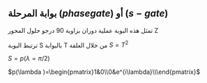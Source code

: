 ## بوابة المرحلة $(phase gate)$ أو $(s-gate)$

تمثل هذه البوبة عملية دوران بزاوية 90 درجو حلول المحور Z

ترتبط البوبة S بالبوابة T من خلال العلقة $S=T^2$

 $S=p(\lambda=\pi/2)$

$p(\lambda )=\begin{pmatrix}1&0\\0&e^{i\lambda}\\\end{pmatrix}$
